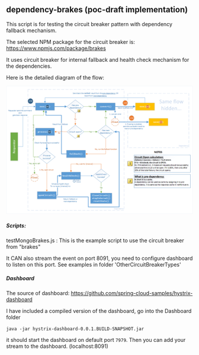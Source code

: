 ## dependency-brakes (poc-draft implementation) ##

This script is for testing the circuit breaker pattern with dependency fallback mechanism.

The selected NPM package for the circuit breaker is: https://www.npmjs.com/package/brakes

It uses circuit breaker for internal fallback and health check mechanism for the dependencies.

Here is the detailed diagram of the flow:

![Flow](Help/DependencyBrakes-decisionFlow.png)

##### Scripts: #####

testMongoBrakes.js : This is the example script to use the circuit breaker from "brakes"

It CAN also stream the event on port 8091, you need to configure dashboard to listen on this port. See examples in folder 'OtherCircuitBreakerTypes'

##### Dashboard #####

The source of dashboard: 
https://github.com/spring-cloud-samples/hystrix-dashboard
 
I have included a compiled version of the dashboard, go into the Dashboard folder

```
java -jar hystrix-dashboard-0.0.1.BUILD-SNAPSHOT.jar
```

it should start the dashboard on default port `7979`.
Then you can add your stream to the dashboard. (localhost:8091)
